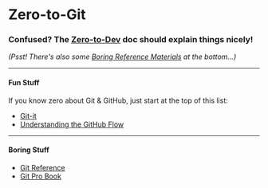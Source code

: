 # Zero-to-Git

### Confused? The [Zero-to-Dev](../..) doc should explain things nicely!
_(Psst! There's also some [Boring Reference Materials](#boring-stuff) at the bottom...)_

---
#### Fun Stuff
If you know zero about Git & GitHub, just start at the top of this list:
- [Git-it](https://github.com/jlord/git-it-electron)
- [Understanding the GitHub Flow](https://guides.github.com/introduction/flow/)

---
#### Boring Stuff

- [Git Reference](https://git-scm.com/docs)
- [Git Pro Book](https://git-scm.com/book)
